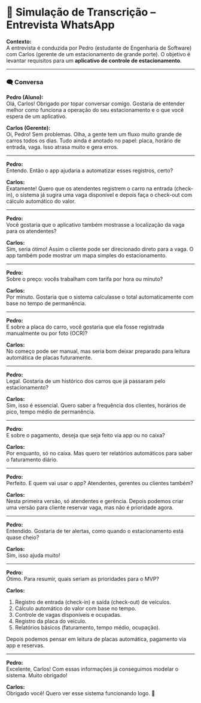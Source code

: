 # 🚗 Simulação de Transcrição – Entrevista WhatsApp

**Contexto:**  
A entrevista é conduzida por Pedro (estudante de Engenharia de Software) com Carlos (gerente de um estacionamento de grande porte). O objetivo é levantar requisitos para um **aplicativo de controle de estacionamento**.

---

### 🗨️ Conversa

**Pedro (Aluno):**  
Olá, Carlos! Obrigado por topar conversar comigo. Gostaria de entender melhor como funciona a operação do seu estacionamento e o que você espera de um aplicativo.

**Carlos (Gerente):**  
Oi, Pedro! Sem problemas. Olha, a gente tem um fluxo muito grande de carros todos os dias. Tudo ainda é anotado no papel: placa, horário de entrada, vaga. Isso atrasa muito e gera erros.

---

**Pedro:**  
Entendo. Então o app ajudaria a automatizar esses registros, certo?

**Carlos:**  
Exatamente! Quero que os atendentes registrem o carro na entrada (check-in), o sistema já sugira uma vaga disponível e depois faça o check-out com cálculo automático do valor.

---

**Pedro:**  
Você gostaria que o aplicativo também mostrasse a localização da vaga para os atendentes?

**Carlos:**  
Sim, seria ótimo! Assim o cliente pode ser direcionado direto para a vaga. O app também pode mostrar um mapa simples do estacionamento.

---

**Pedro:**  
Sobre o preço: vocês trabalham com tarifa por hora ou minuto?

**Carlos:**  
Por minuto. Gostaria que o sistema calculasse o total automaticamente com base no tempo de permanência.

---

**Pedro:**  
E sobre a placa do carro, você gostaria que ela fosse registrada manualmente ou por foto (OCR)?

**Carlos:**  
No começo pode ser manual, mas seria bom deixar preparado para leitura automática de placas futuramente.

---

**Pedro:**  
Legal. Gostaria de um histórico dos carros que já passaram pelo estacionamento?

**Carlos:**  
Sim, isso é essencial. Quero saber a frequência dos clientes, horários de pico, tempo médio de permanência.

---

**Pedro:**  
E sobre o pagamento, deseja que seja feito via app ou no caixa?

**Carlos:**  
Por enquanto, só no caixa. Mas quero ter relatórios automáticos para saber o faturamento diário.

---

**Pedro:**  
Perfeito. E quem vai usar o app? Atendentes, gerentes ou clientes também?

**Carlos:**  
Nesta primeira versão, só atendentes e gerência. Depois podemos criar uma versão para cliente reservar vaga, mas não é prioridade agora.

---

**Pedro:**  
Entendido. Gostaria de ter alertas, como quando o estacionamento está quase cheio?

**Carlos:**  
Sim, isso ajuda muito!

---

**Pedro:**  
Ótimo. Para resumir, quais seriam as prioridades para o MVP?

**Carlos:**  
1. Registro de entrada (check-in) e saída (check-out) de veículos.  
2. Cálculo automático do valor com base no tempo.  
3. Controle de vagas disponíveis e ocupadas.  
4. Registro da placa do veículo.  
5. Relatórios básicos (faturamento, tempo médio, ocupação).  

Depois podemos pensar em leitura de placas automática, pagamento via app e reservas.

---

**Pedro:**  
Excelente, Carlos! Com essas informações já conseguimos modelar o sistema. Muito obrigado!

**Carlos:**  
Obrigado você! Quero ver esse sistema funcionando logo. 🚀

